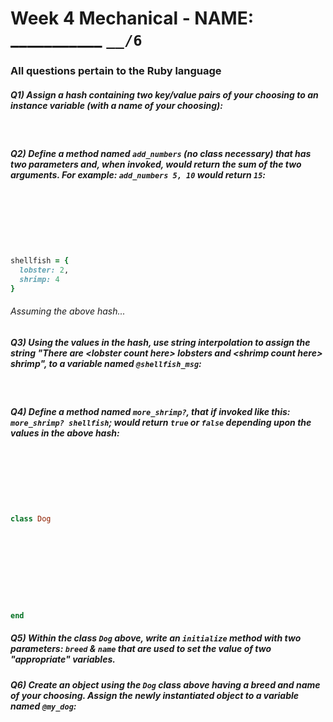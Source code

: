# Week 4 Mechanical - NAME: ___________ `__/6` 

### All questions pertain to the Ruby language

##### Q1) Assign a hash containing two key/value pairs of your choosing to an instance variable (with a name of your choosing):
<br>


##### Q2) Define a method named `add_numbers` (no class necessary) that has two parameters and, when invoked, would return the sum of the two arguments.  For example: `add_numbers 5, 10` would return `15`:
<br><br><br><br><br>

```ruby
shellfish = {
  lobster: 2,
  shrimp: 4
}
```
###### Assuming the above hash...

##### Q3) Using the values in the hash, use string interpolation to assign the string "**There are \<lobster count here\> lobsters and \<shrimp count here\> shrimp**", to a variable named `@shellfish_msg`:
<br>

##### Q4) Define a method named `more_shrimp?`, that if invoked like this: `more_shrimp? shellfish`; would return `true` or `false` depending upon the values in the above hash:
<br><br><br><br><br>

```ruby
class Dog










end
```

##### Q5) Within the class `Dog` above, write an `initialize` method with two parameters: `breed` & `name` that are used to set the value of two "appropriate" variables.

##### Q6) Create an object using the `Dog` class above having a _breed_ and _name_ of your choosing.  Assign the newly instantiated object to a variable named `@my_dog`:
